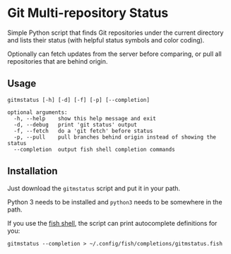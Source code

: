 Git Multi-repository Status
===========================

Simple Python script that finds Git repositories under the current directory and lists their status (with helpful status symbols and color coding).

Optionally can fetch updates from the server before comparing, or pull all repositories that are behind origin.

Usage
-----

```
gitmstatus [-h] [-d] [-f] [-p] [--completion]

optional arguments:
  -h, --help    show this help message and exit
  -d, --debug   print 'git status' output
  -f, --fetch   do a 'git fetch' before status
  -p, --pull    pull branches behind origin instead of showing the status
  --completion  output fish shell completion commands
```

Installation
------------

Just download the `gitmstatus` script and put it in your path.

Python 3 needs to be installed and `python3` needs to be somewhere in the path.

If you use the [fish shell](https://fishshell.com/), the script can print autocomplete definitions for you:

    gitmstatus --completion > ~/.config/fish/completions/gitmstatus.fish
